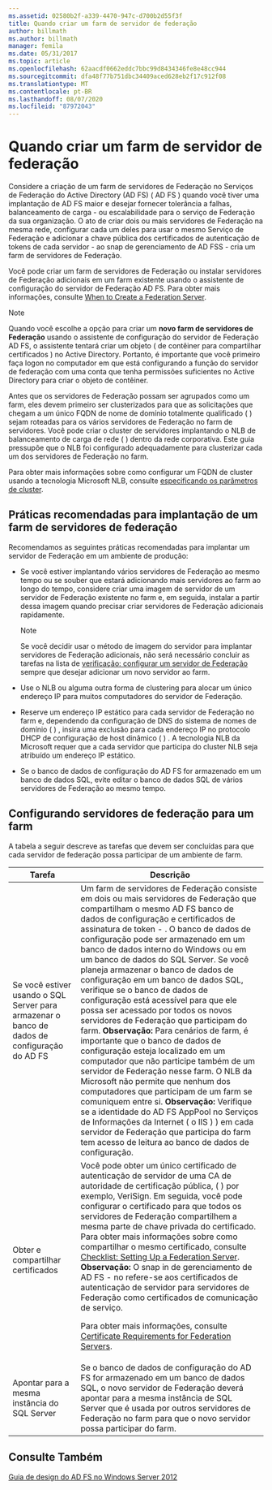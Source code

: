 ```yaml
---
ms.assetid: 02580b2f-a339-4470-947c-d700b2d55f3f
title: Quando criar um farm de servidor de federação
author: billmath
ms.author: billmath
manager: femila
ms.date: 05/31/2017
ms.topic: article
ms.openlocfilehash: 62aacdf0662eddc7bbc99d8434346fe8e48cc944
ms.sourcegitcommit: dfa48f77b751dbc34409aced628eb2f17c912f08
ms.translationtype: MT
ms.contentlocale: pt-BR
ms.lasthandoff: 08/07/2020
ms.locfileid: "87972043"
---
```

# <a name="when-to-create-a-federation-server-farm"></a>Quando criar um farm de servidor de federação

Considere a criação de um farm de servidores de Federação no Serviços de Federação do Active Directory (AD FS) \( AD FS \) quando você tiver uma implantação de AD FS maior e desejar fornecer tolerância a falhas, balanceamento de carga \- ou escalabilidade para o serviço de Federação da sua organização. O ato de criar dois ou mais servidores de Federação na mesma rede, configurar cada um deles para usar o mesmo Serviço de Federação e adicionar a chave pública dos certificados de autenticação de tokens de cada servidor \- ao snap de gerenciamento de AD FSS \- cria um farm de servidores de Federação.

Você pode criar um farm de servidores de Federação ou instalar servidores de Federação adicionais em um farm existente usando o assistente de configuração do servidor de Federação AD FS. Para obter mais informações, consulte [When to Create a Federation Server](When-to-Create-a-Federation-Server.md).

> [!NOTE]
> Quando você escolhe a opção para criar um **novo farm de servidores de Federação** usando o assistente de configuração do servidor de Federação AD FS, o assistente tentará criar um objeto \( de contêiner para compartilhar certificados \) no Active Directory. Portanto, é importante que você primeiro faça logon no computador em que está configurando a função do servidor de federação com uma conta que tenha permissões suficientes no Active Directory para criar o objeto de contêiner.

Antes que os servidores de Federação possam ser agrupados como um farm, eles devem primeiro ser clusterizados para que as solicitações que chegam a um único FQDN de nome de domínio totalmente qualificado \( \) sejam roteadas para os vários servidores de Federação no farm de servidores. Você pode criar o cluster de servidores implantando o NLB de balanceamento de carga de rede \( \) dentro da rede corporativa. Este guia pressupõe que o NLB foi configurado adequadamente para clusterizar cada um dos servidores de Federação no farm.

Para obter mais informações sobre como configurar um FQDN de cluster usando a tecnologia Microsoft NLB, consulte [especificando os parâmetros de cluster](https://go.microsoft.com/fwlink/?LinkID=74651).

## <a name="best-practices-for-deploying-a-federation-server-farm"></a>Práticas recomendadas para implantação de um farm de servidores de federação
Recomendamos as seguintes práticas recomendadas para implantar um servidor de Federação em um ambiente de produção:

-   Se você estiver implantando vários servidores de Federação ao mesmo tempo ou se souber que estará adicionando mais servidores ao farm ao longo do tempo, considere criar uma imagem de servidor de um servidor de Federação existente no farm e, em seguida, instalar a partir dessa imagem quando precisar criar servidores de Federação adicionais rapidamente.

    > [!NOTE]
    > Se você decidir usar o método de imagem do servidor para implantar servidores de Federação adicionais, não será necessário concluir as tarefas na lista de [verificação: configurar um servidor de Federação](../../ad-fs/deployment/Checklist--Setting-Up-a-Federation-Server.md) sempre que desejar adicionar um novo servidor ao farm.

-   Use o NLB ou alguma outra forma de clustering para alocar um único endereço IP para muitos computadores do servidor de Federação.

-   Reserve um endereço IP estático para cada servidor de Federação no farm e, dependendo da configuração de DNS do sistema de nomes de domínio \( \) , insira uma exclusão para cada endereço IP no protocolo DHCP de configuração de host dinâmico \( \) . A tecnologia NLB da Microsoft requer que a cada servidor que participa do cluster NLB seja atribuído um endereço IP estático.

-   Se o banco de dados de configuração do AD FS for armazenado em um banco de dados SQL, evite editar o banco de dados SQL de vários servidores de Federação ao mesmo tempo.

## <a name="configuring-federation-servers-for-a-farm"></a>Configurando servidores de federação para um farm
A tabela a seguir descreve as tarefas que devem ser concluídas para que cada servidor de federação possa participar de um ambiente de farm.

|Tarefa|Descrição|
|--------|---------------|
|Se você estiver usando o SQL Server para armazenar o banco de dados de configuração do AD FS|Um farm de servidores de Federação consiste em dois ou mais servidores de Federação que compartilham o mesmo AD FS banco de dados de configuração e certificados de assinatura de token \- . O banco de dados de configuração pode ser armazenado em um banco de dados interno do Windows ou em um banco de dados do SQL Server. Se você planeja armazenar o banco de dados de configuração em um banco de dados SQL, verifique se o banco de dados de configuração está acessível para que ele possa ser acessado por todos os novos servidores de Federação que participam do farm. **Observação:** Para cenários de farm, é importante que o banco de dados de configuração esteja localizado em um computador que não participe também de um servidor de Federação nesse farm. O NLB da Microsoft não permite que nenhum dos computadores que participam de um farm se comuniquem entre si. **Observação:** Verifique se a identidade do AD FS AppPool no Serviços de Informações da Internet \( o IIS \) \) em cada servidor de Federação que participa do farm tem acesso de leitura ao banco de dados de configuração.|
|Obter e compartilhar certificados|Você pode obter um único certificado de autenticação de servidor de uma CA de autoridade de certificação pública, \( \) por exemplo, VeriSign. Em seguida, você pode configurar o certificado para que todos os servidores de Federação compartilhem a mesma parte de chave privada do certificado. Para obter mais informações sobre como compartilhar o mesmo certificado, consulte [Checklist: Setting Up a Federation Server](../../ad-fs/deployment/Checklist--Setting-Up-a-Federation-Server.md). **Observação:** O snap in de gerenciamento de AD FS \- no refere-se aos certificados de autenticação de servidor para servidores de Federação como certificados de comunicação de serviço.<p>Para obter mais informações, consulte [Certificate Requirements for Federation Servers](Certificate-Requirements-for-Federation-Servers.md).|
|Apontar para a mesma instância do SQL Server|Se o banco de dados de configuração do AD FS for armazenado em um banco de dados SQL, o novo servidor de Federação deverá apontar para a mesma instância de SQL Server que é usada por outros servidores de Federação no farm para que o novo servidor possa participar do farm.|

## <a name="see-also"></a>Consulte Também
[Guia de design do AD FS no Windows Server 2012](AD-FS-Design-Guide-in-Windows-Server-2012.md)
